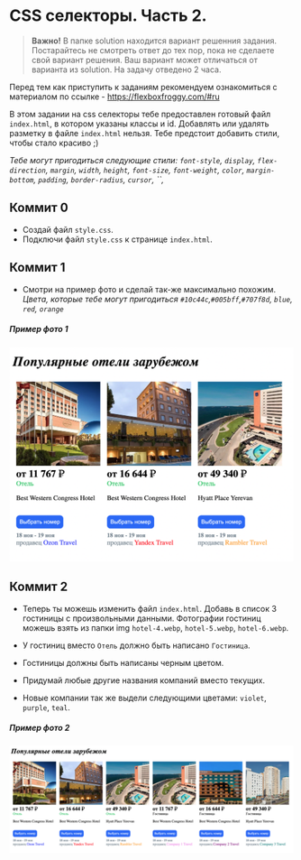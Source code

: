 # CSS селекторы. Часть 2.
> **Важно!** В папке solution находится вариант решенния задания. Постарайтесь не смотреть ответ до тех пор, пока не сделаете свой вариант решения. Ваш вариант может отличаться от варианта из solution. На задачу отведено 2 часа.

Перед тем как приступить к заданиям рекомендуем ознакомиться с материалом по ссылке - https://flexboxfroggy.com/#ru

В этом задании на css селекторы тебе предоставлен готовый файл `index.html`, в котором указаны классы и id. Добавлять или удалять разметку в файле `index.html` нельзя. Тебе предстоит добавить стили, чтобы стало красиво ;)

*Тебе могут пригодиться следующие стили: `font-style`, `display`, `flex-direction`, `margin`, `width`, `height`, `font-size`, `font-weight`, `color`, `margin-bottom`, `padding`, `border-radius`, `cursor`, ``,*


## Коммит 0
- Создай файл `style.css`.
- Подключи файл `style.css` к странице `index.html`.


## Коммит 1
- Смотри на пример фото и сделай так-же максимально похожим.
*Цвета, которые тебе могут пригодиться `#10c44c`,`#005bff`,`#707f8d`, `blue`, `red`, `orange`*

##### Пример фото 1
[<img src="/readme-assets/img-1.png" width="800"/>](/readme-assets/img-1.png)


## Коммит 2
- Теперь ты можешь изменить файл `index.html`. Добавь в список 3 гостиницы с произвольными данными. Фотографии гостиниц можешь взять из папки img `hotel-4.webp`, `hotel-5.webp`, `hotel-6.webp`.

- У гостиниц вместо `Отель` должно быть написано `Гостиница`.
- Гостиницы должны быть написаны черным цветом.
- Придумай любые другие названия компаний вместо текущих.
- Новые компании так же выдели следующими цветами: `violet`, `purple`, `teal`.

##### Пример фото 2
[<img src="/readme-assets/img-2.png" width="800"/>](/readme-assets/img-2.png)
